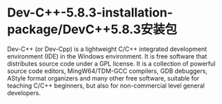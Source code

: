 # Dev-C++-5.8.3-installation-package/DevC++5.8.3安装包
Dev-C++ (or Dev-Cpp) is a lightweight C/C++ integrated development environment (IDE) in the Windows environment. It is free software that distributes source code under a GPL license. It is a collection of powerful source code editors, MingW64/TDM-GCC compilers, GDB debuggers, AStyle format organizers and many other free software, suitable for teaching C/C++ beginners, but also for non-commercial level general developers.

